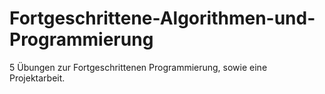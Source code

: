 # Fortgeschrittene-Algorithmen-und-Programmierung

5 Übungen zur Fortgeschrittenen Programmierung, sowie eine Projektarbeit.
